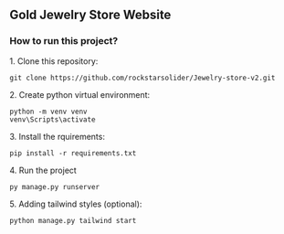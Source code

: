 <h2>Gold Jewelry Store Website</h2>

<h3>How to run this project?</h3>

<p>1. Clone this repository:</p>
<code>git clone https://github.com/rockstarsolider/Jewelry-store-v2.git</code>

<p>2. Create python virtual environment:</p>
<code>python -m venv venv</code><br/>
<code>venv\Scripts\activate</code>

<p>3. Install the rquirements:</p>
<code>pip install -r requirements.txt</code>

<p>4. Run the project</p>
<code>py manage.py runserver</code>

<p>5. Adding tailwind styles (optional):</p>
<code>python manage.py tailwind start</code>